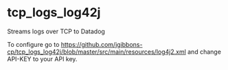 # tcp_logs_log42j
Streams logs over TCP to Datadog
    
To configure go to https://github.com/jgibbons-cp/tcp_logs_log42j/blob/master/src/main/resources/log4j2.xml and change API-KEY to your API key.
